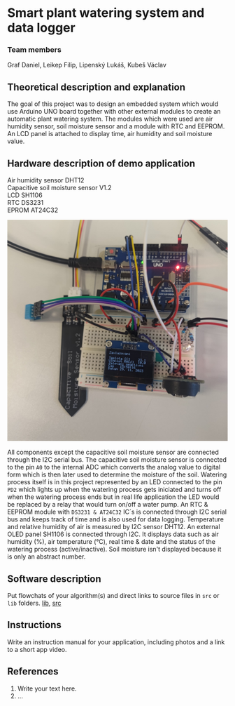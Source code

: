 # Smart plant watering system and data logger

### Team members
Graf Daniel, Leikep Filip, Lipenský Lukáš, Kubeš Václav

## Theoretical description and explanation
The goal of this project was to design an embedded system which would use Arduino UNO board together with other external modules to create an automatic plant watering system. The modules which were used are air humidity sensor, soil moisture sensor and a module with RTC and EEPROM. An LCD panel is attached to display time, air humidity and soil moisture value.


## Hardware description of demo application
Air humidity sensor DHT12  
Capacitive soil moisture sensor V1.2  
LCD SH1106  
RTC DS3231  
EPROM AT24C32  

![Device](images/device.jpg)

All components except the capacitive soil moisture sensor are connected through the I2C serial bus. The capacitive soil moisture sensor is connected to the pin `A0` to the internal ADC which converts the analog value to digital form which is then later used to determine the moisture of the soil. Watering process itself is in this project represented by an LED connected to the pin `PD2` which lights up when the watering process gets iniciated and turns off when the watering process ends but in real life application the LED would be replaced by a relay that would turn on/off a water pump. An RTC & EEPROM module with `DS3231 & AT24C32` IC`s is connected through I2C serial bus and keeps track of time and is also used for data logging. Temperature and relative humidity of air is measured by I2C sensor DHT12. An external OLED panel SH1106 is connected through I2C. It displays data such as air humidity (%), air temperature (°C), real time & date and the status of the watering process (active/inactive). Soil moisture isn't displayed because it is only an abstract number.

## Software description

Put flowchats of your algorithm(s) and direct links to source files in `src` or `lib` folders.
[lib](https://github.com/Filip-Leikep/digital-electronics2/tree/main/project/lib), [src](https://github.com/Filip-Leikep/digital-electronics2/tree/main/project/src)  

## Instructions

Write an instruction manual for your application, including photos and a link to a short app video.

## References

1. Write your text here.
2. ... 
